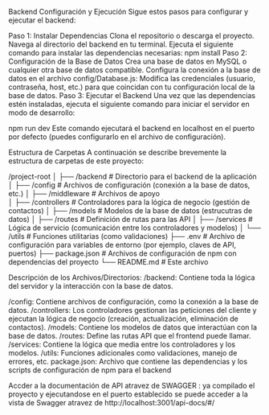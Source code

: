 Backend
Configuración y Ejecución
Sigue estos pasos para configurar y ejecutar el backend:

Paso 1: Instalar Dependencias
Clona el repositorio o descarga el proyecto.
Navega al directorio del backend en tu terminal.
Ejecuta el siguiente comando para instalar las dependencias necesarias:
npm install
Paso 2: Configuración de la Base de Datos
Crea una base de datos en MySQL o cualquier otra base de datos compatible.
Configura la conexión a la base de datos en el archivo config/Database.js:
Modifica las credenciales (usuario, contraseña, host, etc.) para que coincidan con tu configuración local de la base de datos.
Paso 3: Ejecutar el Backend
Una vez que las dependencias estén instaladas, ejecuta el siguiente comando para iniciar el servidor en modo de desarrollo:

npm run dev
Este comando ejecutará el backend en localhost en el puerto por defecto (puedes configurarlo en el archivo de configuración).



Estructura de Carpetas
A continuación se describe brevemente la estructura de carpetas de este proyecto:

/project-root
│
├── /backend                  # Directorio para el backend de la aplicación
│   ├── /config               # Archivos de configuración (conexión a la base de datos, etc.)
│   ├── /middleware           # Archivos de  apoyo  
│   ├── /controllers          # Controladores para la lógica de negocio (gestión de contactos)
│   ├── /models               # Modelos de la base de datos (estrucutras de datos)
│   ├── /routes               # Definición de rutas para las API
│   ├── /services             # Lógica de servicio (comunicación entre los controladores y modelos)
│   └── /utils                # Funciones utilitarias (como validaciones)
├── .env                      # Archivo de configuración para variables de entorno (por ejemplo, claves de API, puertos)
├── package.json              # Archivos de configuración de npm con dependencias del proyecto
└── README.md                 # Este archivo

Descripción de los Archivos/Directorios:
/backend: Contiene toda la lógica del servidor y la interacción con la base de datos.

/config: Contiene archivos de configuración, como la conexión a la base de datos.
/controllers: Los controladores gestionan las peticiones del cliente y ejecutan la lógica de negocio (creación, actualización, eliminación de contactos).
/models: Contiene los modelos de datos que interactúan con la base de datos.
/routes: Define las rutas API que el frontend puede llamar.
/services: Contiene la lógica que media entre los controladores y los modelos.
/utils: Funciones adicionales como validaciones, manejo de errores, etc.
package.json: Archivo que contiene las dependencias y los scripts de configuración de npm para el backend 


Accder a la documentación de API atravez de SWAGGER : ya compilado el proyecto y ejecutandose en el puerto establecido se puede acceder a la vista de Swagger atravez de http://localhost:3001/api-docs/#/